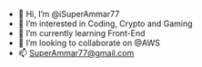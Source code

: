 - 👋 Hi, I’m @iSuperAmmar77
- 👀 I’m interested in Coding, Crypto and Gaming
- 🌱 I’m currently learning Front-End
- 💞️ I’m looking to collaborate on @AWS
- 📫 SuperAmmar77@gmail.com

<!---
iSuperAmmar77/iSuperAmmar77 is a ✨ special ✨ repository because its `README.md` (this file) appears on your GitHub profile.
You can click the Preview link to take a look at your changes.
--->

